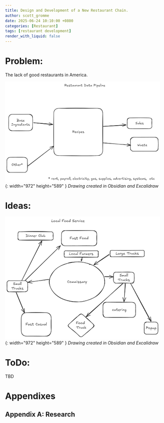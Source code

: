 ```yaml
---
title: Design and Development of a New Restaurant Chain.
author: scott_gromme
date: 2025-06-24 10:10:00 +0800
categories: [Restaurant]
tags: [restaurant development]
render_with_liquid: false
---
```


# Problem:

The lack of good restaurants in America.


![Desktop View](assets/img/posts/restaurantdatapipeline.png){: width="972" height="589" }
_Drawing created in Obsidian and Excalidraw_

# Ideas:

![Desktop View](assets/img/posts/commissary.excalidraw.png){: width="972" height="589" }
_Drawing created in Obsidian and Excalidraw_


# ToDo:

TBD


# Appendixes

## Appendix A: Research





